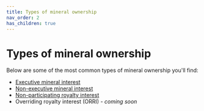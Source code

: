 ```yaml
---
title: Types of mineral ownership
nav_order: 2
has_children: true
---
```


# Types of mineral ownership

Below are some of the most common types of mineral ownership you'll find:

* [Executive mineral interest](/types-of-ownership/executive-mineral-interest.md)
* [Non-executive mineral interest](/types-of-ownership/non-executive-mineral-interest.md)
* [Non-participating royalty interest](/types-of-ownership/non-participating-royalty-interest.md)
* Overriding royalty interest (ORRI) - *coming soon*
